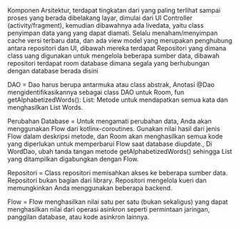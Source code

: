 Komponen Arsitektur, terdapat tingkatan dari yang paling terlihat sampai proses yang berada dibelakang layar, dimulai dari UI Controller (activity/fragment), kemudian dibawahnya ada livedata, yaitu class penyimpan data yang yang dapat diamati. Selalu menaham/menyimpan cache versi terbaru data, dan ada view model yang merupakan penghubung antara repositori dan UI, dibawah mereka terdapat Repositori yang dimana class uang digunakan untuk mengelola beberapa sumber data, dibawah repositori terdapat room database dimana segala yang berhubungan dengan database berada disini

DAO = Dao harus berupa antarmuka atau class abstrak, Anotasi @Dao mengidentifikasikannya sebagai class DAO untuk Room, fun getAlphabetizedWords(): List<Word>: Metode untuk mendapatkan semua kata dan menghasilkan List Words.
  
Perubahan Database = Untuk mengamati perubahan data, Anda akan menggunakan Flow dari kotlinx-coroutines. Gunakan nilai hasil dari jenis Flow dalam deskripsi metode, dan Room akan menghasilkan semua kode yang diperlukan untuk memperbarui Flow saat database diupdate., Di WordDao, ubah tanda tangan metode getAlphabetizedWords() sehingga List<Word> yang ditampilkan digabungkan dengan Flow.
  
Repositori = Class repositori memisahkan akses ke beberapa sumber data. Repositori bukan bagian dari library. Repositori mengelola kueri dan memungkinkan Anda menggunakan beberapa backend. 
  
Flow = Flow menghasilkan nilai satu per satu (bukan sekaligus) yang dapat menghasilkan nilai dari operasi asinkron seperti permintaan jaringan, panggilan database, atau kode asinkron lainnya.
